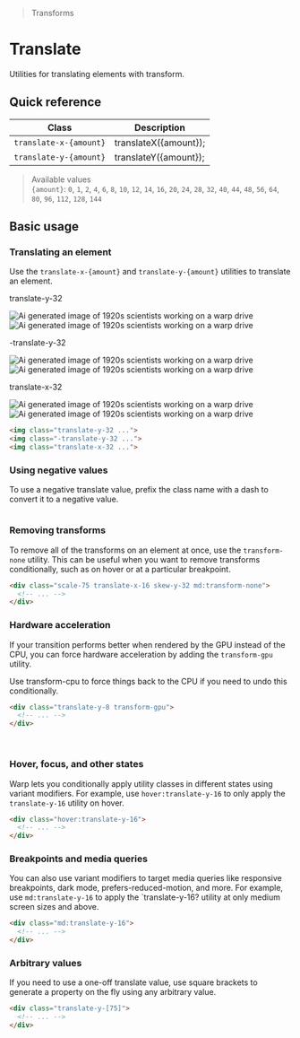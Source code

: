> Transforms

# Translate
Utilities for translating elements with transform.

## Quick reference

| Class                  | Description           |
| ---------------------- | --------------------- |
| `translate-x-{amount}` | translateX({amount}); |
| `translate-y-{amount}` | translateY({amount}); |

> Available values <br />
> `{amount}`: `0`, `1`, `2`, `4`, `6`, `8`, `10`, `12`, `14`, `16`, `20`, `24`, `28`, `32`, `40`, `44`, `48`, `56`, `64`, `80`, `96`, `112`, `128`, `144` <br />

## Basic usage
### Translating an element
Use the `translate-x-{amount}` and `translate-y-{amount}` utilities to translate an element.

<container>
<div class="flex items-center justify-around gap-16 sm:gap-4 font-mono font-bold p-8 px-12 sm:px-8 pb-10 shrink-0">
<div class="flex flex-col items-center shrink-0">
  <p class="font-medium text-sm text-slate-500 font-mono text-center mb-32! dark:text-slate-400">translate-y-32</p>
  <div class="relative">
    <div class="absolute inset-0">
      <img class="w-128 h-128 object-cover rounded-8 opacity-25" src="/20s-scientists.jpg" alt="Ai generated image of 1920s scientists working on a warp drive">
    </div>
    <div class="relative z-10 translate-y-32">
      <img class="w-128 h-128 object-cover rounded-8 shadow-xl" src="/20s-scientists.jpg" alt="Ai generated image of 1920s scientists working on a warp drive">
      <div class="absolute inset-0 ring-1 ring-inset ring-black/10 rounded-lg"></div>
    </div>
  </div>
</div>
<div class="flex flex-col items-center shrink-0">
  <p class="font-medium text-sm text-slate-500 font-mono text-center mb-32! dark:text-slate-400">-translate-y-32</p>
  <div class="relative">
    <div class="absolute inset-0">
      <img class="w-128 h-128 object-cover rounded-8 opacity-25" src="/20s-scientists.jpg" alt="Ai generated image of 1920s scientists working on a warp drive">
    </div>
    <div class="relative z-10 -translate-y-32">
      <img class="w-128 h-128 object-cover rounded-8 shadow-xl" src="/20s-scientists.jpg" alt="Ai generated image of 1920s scientists working on a warp drive">
      <div class="absolute inset-0 ring-1 ring-inset ring-black/10 rounded-lg"></div>
    </div>
  </div>
</div>
<div class="flex flex-col items-center shrink-0">
  <p class="font-medium text-sm text-slate-500 font-mono text-center mb-32! dark:text-slate-400">translate-x-32</p>
  <div class="relative">
    <div class="absolute inset-0">
      <img class="w-128 h-128 object-cover rounded-8 opacity-25" src="/20s-scientists.jpg" alt="Ai generated image of 1920s scientists working on a warp drive">
    </div>
    <div class="relative z-10 translate-x-32">
      <img class="w-128 h-128 object-cover rounded-8 shadow-xl" src="/20s-scientists.jpg" alt="Ai generated image of 1920s scientists working on a warp drive">
      <div class="absolute inset-0 ring-1 ring-inset ring-black/10 rounded-lg"></div>
    </div>
  </div>
</div>
</div>
</container>

```html
<img class="translate-y-32 ...">
<img class="-translate-y-32 ...">
<img class="translate-x-32 ...">
```

### Using negative values
To use a negative translate value, prefix the class name with a dash to convert it to a negative value.

<img class="-translate-y-8 ...">

### Removing transforms
To remove all of the transforms on an element at once, use the `transform-none` utility.
This can be useful when you want to remove transforms conditionally, such as on hover or at a particular breakpoint.

```html
<div class="scale-75 translate-x-16 skew-y-32 md:transform-none">
  <!-- ... -->
</div>
```

### Hardware acceleration
If your transition performs better when rendered by the GPU instead of the CPU, you can force hardware acceleration by adding the `transform-gpu` utility.

Use transform-cpu to force things back to the CPU if you need to undo this conditionally.

```html
<div class="translate-y-8 transform-gpu">
  <!-- ... -->
</div>
```
​​
### Hover, focus, and other states
Warp lets you conditionally apply utility classes in different states using variant modifiers. For example, use `hover:translate-y-16` to only apply the `translate-y-16` utility on hover.
```html
<div class="hover:translate-y-16">
  <!-- ... -->
</div>
```

### Breakpoints and media queries
You can also use variant modifiers to target media queries like responsive breakpoints, dark mode, prefers-reduced-motion, and more. For example, use `md:translate-y-16` to apply the `translate-y-16? utility at only medium screen sizes and above.

```html
<div class="md:translate-y-16">
  <!-- ... -->
</div>
```

### Arbitrary values
If you need to use a one-off translate value, use square brackets to generate a property on the fly using any arbitrary value.

```html
<div class="translate-y-[75]">
  <!-- ... -->
</div>
```

